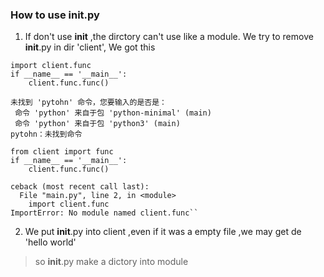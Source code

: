 ### How to use __init__.py
1. If don't use __init__ ,the dirctory can't use like a module. We try to remove __init__.py in dir 'client', We got this
```
import client.func
if __name__ == '__main__':
    client.func.func()
```

```
未找到 'pytohn' 命令，您要输入的是否是：
 命令 'python' 来自于包 'python-minimal' (main)
 命令 'python' 来自于包 'python3' (main)
pytohn：未找到命令
```

```
from client import func
if __name__ == '__main__':
    client.func.func()
```
```
ceback (most recent call last):
  File "main.py", line 2, in <module>
    import client.func
ImportError: No module named client.func``
```

2. We put __init__.py into client ,even if it was a empty file ,we may get de 'hello world'

> so __init__.py make a dictory into module

